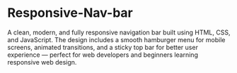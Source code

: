 # Responsive-Nav-bar
A clean, modern, and fully responsive navigation bar built using HTML, CSS, and JavaScript. The design includes a smooth hamburger menu for mobile screens, animated transitions, and a sticky top bar for better user experience — perfect for web developers and beginners learning responsive web design.
